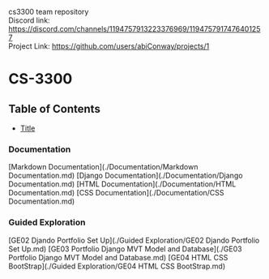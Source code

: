 cs3300 team repository <br />
Discord link: https://discord.com/channels/1194757913223376969/1194757917476401257 <br />
Project Link: https://github.com/users/abiConway/projects/1

# CS-3300

## Table of Contents
- [Title](#Contents-1)

### Documentation
[Markdown Documentation](./Documentation/Markdown Documentation.md)
[Django Documentation](./Documentation/Django Documentation.md)
[HTML Documentation](./Documentation/HTML Documentation.md)
[CSS Documentation](./Documentation/CSS Documentation.md)

### Guided Exploration 
[GE02 Djando Portfolio Set Up](./Guided Exploration/GE02 Djando Portfolio Set Up.md)
[GE03 Portfolio Django MVT Model and Database](./GE03 Portfolio Django MVT Model and Database.md)
[GE04 HTML CSS BootStrap](./Guided Exploration/GE04 HTML CSS BootStrap.md)
